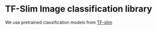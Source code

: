 # TF-Slim Image classification library

We use pretrained classification models from [TF-slim](https://github.com/tensorflow/tensorflow/tree/master/tensorflow/contrib/slim)
